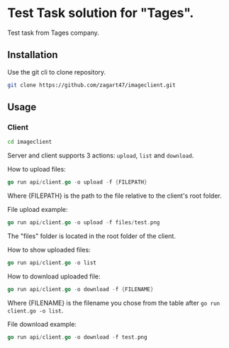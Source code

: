 # Test Task solution for "Tages".

Test task from Tages company.

## Installation

Use the git cli to clone repository.

```bash
git clone https://github.com/zagart47/imageclient.git
```

## Usage

### Client
```bash
cd imageclient
```

Server and client supports 3 actions:
```upload```, ```list``` and ```download```.

How to upload files:
```go
go run api/client.go -o upload -f {FILEPATH}
```
Where {FILEPATH} is the path to the file relative to the client's root folder.

File upload example:
```go
go run api/client.go -o upload -f files/test.png
```
The "files" folder is located in the root folder of the client.

How to show uploaded files:
```go
go run api/client.go -o list
```


How to download uploaded file:
```go
go run api/client.go -o download -f {FILENAME}
```
Where {FILENAME} is the filename you chose from the table after ```go run client.go -o list```.

File download example:
```go
go run api/client.go -o download -f test.png
```
